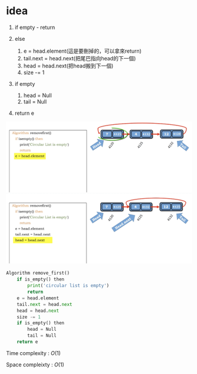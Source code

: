 # idea

1. if empty - return
2. else

   1. e = head.element(這是要刪掉的，可以拿來return)
   2. tail.next = head.next(把尾巴指向head的下一個)
   3. head = head.next(把head搬到下一個)
   1. size -= 1

3. if empty

   1. head = Null
   2. tail = Null

4. return e

<img src='../assets/111_1.png'></img>
<img src='../assets/111_2.png'></img>

``` Python
Algorithm remove_first()
    if is_empty() then
        print('circular list is empty')
        return
    e = head.element
    tail.next = head.next
    head = head.next
    size -= 1
    if is_empty() then
        head = Null
        tail = Null
    return e

```

Time complexity : $O(1)$

Space compleixty : $O(1)$
